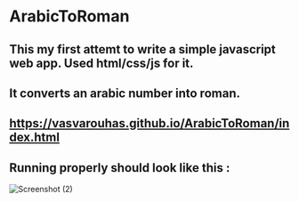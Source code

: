 # ArabicToRoman
## This my first attemt to write a simple javascript web app. Used html/css/js for it.
## It converts an arabic number into roman.
## https://vasvarouhas.github.io/ArabicToRoman/index.html
## Running properly should look like this :
![Screenshot (2)](https://github.com/VasVarouhas/ArabicToRoman/assets/131968265/3d99c17c-866f-4627-95ab-645be1737ed3)
